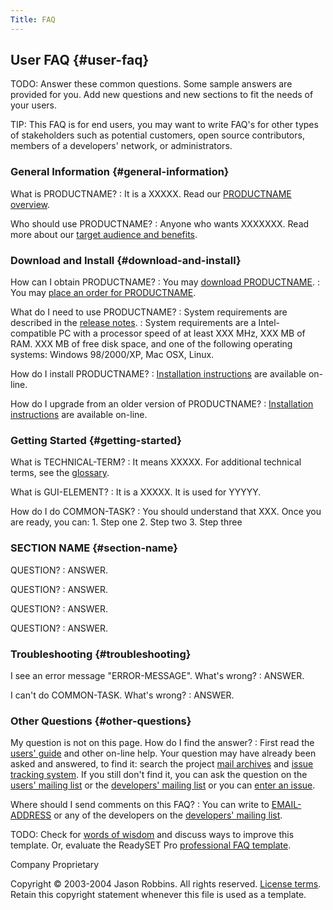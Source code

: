 ```yaml
---
Title: FAQ
---
```


User FAQ {#user-faq}
--------

TODO: Answer these common questions. Some sample answers are provided
for you. Add new questions and new sections to fit the needs of your
users.

TIP: This FAQ is for end users, you may want to write FAQ's for other
types of stakeholders such as potential customers, open source
contributors, members of a developers' network, or administrators.

### General Information {#general-information}

What is PRODUCTNAME?
:   It is a XXXXX. Read our [PRODUCTNAME
    overview](http://www.COMPANY.com/products/PRODUCTNAME/).

Who should use PRODUCTNAME?
:   Anyone who wants XXXXXXX. Read more about our [target audience and
    benefits](target-and-benefits.html).

### Download and Install {#download-and-install}

How can I obtain PRODUCTNAME?
:   You may [download PRODUCTNAME](LINK-TO-DOWNLOAD).
:   You may [place an order for PRODUCTNAME](LINK-TO-ORDER).

What do I need to use PRODUCTNAME?
:   System requirements are described in the [release
    notes](release-notes.html).
:   System requirements are a Intel-compatible PC with a processor speed
    of at least XXX MHz, XXX MB of RAM. XXX MB of free disk space, and
    one of the following operating systems: Windows 98/2000/XP, Mac
    OSX, Linux.

How do I install PRODUCTNAME?
:   [Installation instructions](install.html) are available on-line.

How do I upgrade from an older version of PRODUCTNAME?
:   [Installation instructions](install.html) are available on-line.

### Getting Started {#getting-started}

What is TECHNICAL-TERM?
:   It means XXXXX. For additional technical terms, see the
    [glossary](glossary.html).

What is GUI-ELEMENT?
:   It is a XXXXX. It is used for YYYYY.

How do I do COMMON-TASK?
:   You should understand that XXX. Once you are ready, you can:
    1.  Step one
    2.  Step two
    3.  Step three

### SECTION NAME {#section-name}

QUESTION?
:   ANSWER.

QUESTION?
:   ANSWER.

QUESTION?
:   ANSWER.

QUESTION?
:   ANSWER.

### Troubleshooting {#troubleshooting}

I see an error message "ERROR-MESSAGE". What's wrong?
:   ANSWER.

I can't do COMMON-TASK. What's wrong?
:   ANSWER.

### Other Questions {#other-questions}

My question is not on this page. How do I find the answer?
:   First read the [users' guide](user-guide.html) and other
    on-line help. Your question may have already been asked and
    answered, to find it: search the project [mail archives](#) and
    [issue tracking system](#). If you still don't find it, you can ask
    the question on the [users' mailing list](#) or the [developers'
    mailing list](#) or you can [enter an issue](#).

Where should I send comments on this FAQ?
:   You can write to [EMAIL-ADDRESS](mailto:#) or any of the developers
    on the [developers' mailing list](mailto:#).

TODO: Check for [words of
wisdom](http://readyset.tigris.org/words-of-wisdom/faq.html) and discuss
ways to improve this template. Or, evaluate the ReadySET Pro
[professional FAQ
template](http://www.readysetpro.com/ "pro use case template and sample test plan").

Company Proprietary

Copyright © 2003-2004 Jason Robbins. All rights reserved. [License
terms](readyset-license.html). Retain this copyright statement whenever
this file is used as a template.



